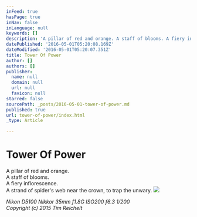 ```yaml
---
inFeed: true
hasPage: true
inNav: false
inLanguage: null
keywords: []
description: 'A pillar of red and orange. A staff of blooms. A fiery inflorescence. A strand of spider’s web near the crown, to trap the unwary.'
datePublished: '2016-05-01T05:20:08.169Z'
dateModified: '2016-05-01T05:20:07.351Z'
title: Tower Of Power
author: []
authors: []
publisher:
  name: null
  domain: null
  url: null
  favicon: null
starred: false
sourcePath: _posts/2016-05-01-tower-of-power.md
published: true
url: tower-of-power/index.html
_type: Article

---
```

# Tower Of Power

A pillar of red and orange.  
A staff of blooms.  
A fiery inflorescence.  
A strand of spider's web near the crown, to trap the unwary.
![](https://the-grid-user-content.s3-us-west-2.amazonaws.com/c2f84034-5365-4e0a-b1c0-d2d1ad8389eb.jpg)

_Nikon D5100 Nikkor 35mm f1.8G ISO200 f6.3 1/200  
Copyright (c) 2015 Tim Reichelt_